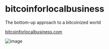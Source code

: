 # bitcoinforlocalbusiness
The bottom-up approach to a bitcoinized world

[bitcoinforlocalbusiness.com](https://bitcoinforlocalbusiness.com/)

![image](https://user-images.githubusercontent.com/807505/171375071-32904a50-3f56-4224-ba60-bd5e82ec5257.png)
